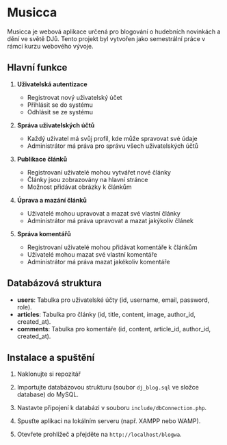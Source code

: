 # Musicca

Musicca je webová aplikace určená pro blogování o hudebních novinkách a dění ve světě DJů. Tento projekt byl vytvořen jako semestrální práce v rámci kurzu webového vývoje. 

## Hlavní funkce

1. **Uživatelská autentizace**
   - Registrovat nový uživatelský účet
   - Přihlásit se do systému
   - Odhlásit se ze systému

2. **Správa uživatelských účtů**
   - Každý uživatel má svůj profil, kde může spravovat své údaje
   - Administrátor má práva pro správu všech uživatelských účtů

3. **Publikace článků**
   - Registrovaní uživatelé mohou vytvářet nové články
   - Články jsou zobrazovány na hlavní stránce
   - Možnost přidávat obrázky k článkům

4. **Úprava a mazání článků**
   - Uživatelé mohou upravovat a mazat své vlastní články
   - Administrátor má práva upravovat a mazat jakýkoliv článek

5. **Správa komentářů**
   - Registrovaní uživatelé mohou přidávat komentáře k článkům
   - Uživatelé mohou mazat své vlastní komentáře
   - Administrátor má práva mazat jakékoliv komentáře

## Databázová struktura

- **users**: Tabulka pro uživatelské účty (id, username, email, password, role).
- **articles**: Tabulka pro články (id, title, content, image, author_id, created_at).
- **comments**: Tabulka pro komentáře (id, content, article_id, author_id, created_at).


## Instalace a spuštění

1. Naklonujte si repozitář

2. Importujte databázovou strukturu (soubor `dj_blog.sql` ve složce database) do MySQL.

3. Nastavte připojení k databázi v souboru `include/dbConnection.php`.

4. Spusťte aplikaci na lokálním serveru (např. XAMPP nebo WAMP).

5. Otevřete prohlížeč a přejděte na `http://localhost/blogwa`.


